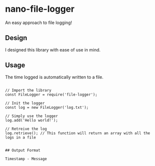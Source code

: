 # nano-file-logger

An easy approach to file logging!

## Design

I designed this library with ease of use in mind.

## Usage

The time logged is automatically written to a file.

```

// Import the library
const FileLogger = require('file-logger');

// Init the logger
const log = new FileLogger('log.txt');

// Simply use the logger
log.add('Hello world!');

// Retreive the log
log.retrieve(); // This function will return an array with all the logs in a file

```

```

## Output Format

Timestamp - Message
```
